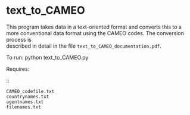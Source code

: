 text_to_CAMEO
=============

This program takes data in a text-oriented format  and converts 
this to a more conventional data format using the CAMEO codes. The conversion process is  
described in detail in the file `text_to_CAMEO_documentation.pdf`. 

To run: python text_to_CAMEO.py


Requires:

::

	CAMEO_codefile.txt
	countrynames.txt
	agentnames.txt
	filenames.txt


